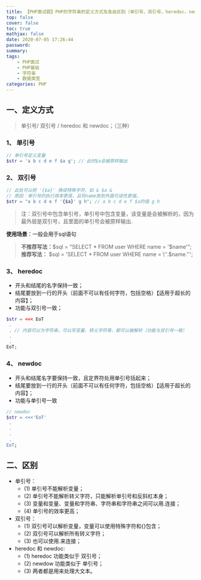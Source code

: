 ```yaml
---
title: 【PHP面试题】PHP的字符串的定义方式及各自区别（单引号，双引号，heredoc，newdoc）？
top: false
cover: false
toc: true
mathjax: false
date: 2020-07-05 17:26:44
password:
summary:
tags: 
    - PHP面试
    - PHP基础
    - 字符串
    - 数据类型
categories: PHP
---
```

## 一、定义方式

> 单引号/ 双引号 / heredoc 和 newdoc；（三种）
 
### 1、 单引号

```PHP
// 单引号定义变量
$str = 'a b c d e f $a g'; // 此时$a会被原样输出
```

### 2、 双引号

```PHP
// 此处可以把 '{$a}' 换成特殊字符，如 & $a &
// 原因：单引号的执行效率更高，且将name放到外面可读性更强。
$str = "a b c d e f '{$a}' g h"; // a b c d e f $a的值 g h 
```

> 注：双引号中包含单引号，单引号中包含变量，该变量是会被解析的，因为最外层是双引号，且里面的单引号会被原样输出.

**使用场景**：一般会用于sql语句

> **不推荐写法：**$sql = "SELECT * FROM user WHERE name = '$name'";
> **推荐写法：** $sql = 'SELECT * FROM user WHERE name = \''.$name.'\'';

### 3、 heredoc

- 开头和结尾的名字保持一致；
- 结尾要放到一行的开头（前面不可以有任何字符，包括空格）【适用于超长的内容】；
- 功能与双引号一致；

```PHP
$str = <<< EoT
 . 
 . // 内容可以为字符串，可以写变量、转义字符等，都可以被解析（功能与双引号一致）
 .
 .
EoT;
```

### 4、 newdoc

- 开头和结尾名字要保持一致，且定界符处用单引号括起来；
- 结尾要放到一行的开头（前面不可以有任何字符，包括空格）【适用于超长的内容】；
- 功能与单引号一致

```PHP
// newdoc
$str = <<<'EoT'
 .
 .
 .
 .
EoT;
```

## 二、区别
- 单引号：
    - (1) 单引号不能解析变量；
    - (2) 单引号不能解析转义字符，只能解析单引号和反斜杠本身；
    - (3) 变量和变量、变量和字符串、字符串和字符串之间可以用.连接；
    - (4) 单引号的效率更高；
- 双引号：
    - (1) 双引号可以解析变量，变量可以使用特殊字符和{}包含；
    - (2) 双引号可以解析所有转义字符；
    - (3) 也可以使用.来连接；
- heredoc 和 newdoc:
    - (1) heredoc 功能类似于 双引号；
    - (2) newdow 功能类似于 单引号；
    - (3) 两者都是用来处理大文本。
